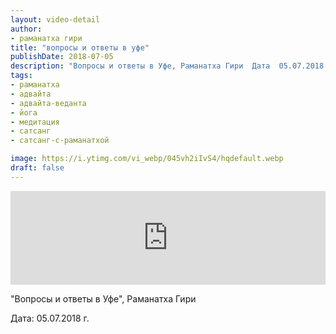 ```yaml
---
layout: video-detail
author:
- раманатха гири
title: "вопросы и ответы в уфе"
publishDate: 2018-07-05
description: "Вопросы и ответы в Уфе, Раманатха Гири  Дата  05.07.2018 г."
tags: 
- раманатха
- адвайта
- адвайта-веданта
- йога
- медитация
- сатсанг
- сатсанг-с-раманатхой

image: https://i.ytimg.com/vi_webp/045vh2iIvS4/hqdefault.webp
draft: false
---
```


<iframe width="100%" src="https://www.youtube.com/embed/045vh2iIvS4" frameborder="0" allowfullscreen=""></iframe> 

 "Вопросы и ответы в Уфе", Раманатха Гири

 Дата: 05.07.2018 г.

  

 